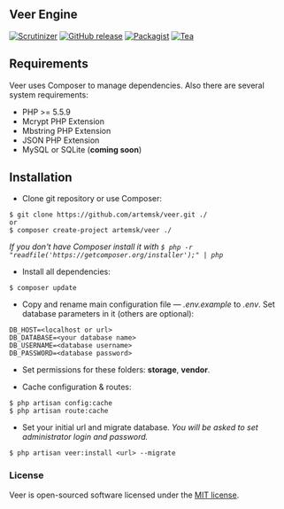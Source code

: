## Veer Engine 

[![Scrutinizer](https://img.shields.io/scrutinizer/g/artemsk/veer.svg)](https://scrutinizer-ci.com/g/artemsk/veer/)
[![GitHub release](https://img.shields.io/github/release/artemsk/veer.svg)]()
[![Packagist](https://img.shields.io/packagist/l/artemsk/veer.svg)]()
[![Tea](https://img.shields.io/badge/cups%20of%20tea-402-ff69b4.svg)]()

## Requirements

Veer uses Composer to manage dependencies. Also there are several system requirements:
* PHP >= 5.5.9
* Mcrypt PHP Extension
* Mbstring PHP Extension
* JSON PHP Extension
* MySQL or SQLite (**coming soon**)

## Installation

- Clone git repository or use Composer:
```
$ git clone https://github.com/artemsk/veer.git ./
or
$ composer create-project artemsk/veer ./
```
*If you don't have Composer install it with `$ php -r "readfile('https://getcomposer.org/installer');" | php`*

- Install all dependencies: 
```
$ composer update
```

- Copy and rename main configuration file — *.env.example* to *.env*. Set database parameters in it (others are optional):
```
DB_HOST=<localhost or url>
DB_DATABASE=<your database name>
DB_USERNAME=<database username>
DB_PASSWORD=<database password>
```

- Set permissions for these folders: **storage**, **vendor**.

- Cache configuration & routes:
```
$ php artisan config:cache
$ php artisan route:cache
```

- Set your initial url and migrate database. *You will be asked to set administrator login and password.*
```
$ php artisan veer:install <url> --migrate
```

### License

Veer is open-sourced software licensed under the [MIT license](http://opensource.org/licenses/MIT).